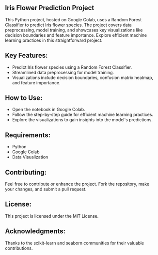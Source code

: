 ## Iris Flower Prediction Project
This Python project, hosted on Google Colab, uses a Random Forest Classifier to predict Iris flower species. The project covers data preprocessing, model training, and showcases key visualizations like decision boundaries and feature importance. Explore efficient machine learning practices in this straightforward project.

## Key Features:
- Predict Iris flower species using a Random Forest Classifier.
- Streamlined data preprocessing for model training.
- Visualizations include decision boundaries, confusion matrix heatmap, and feature importance.

## How to Use:
- Open the notebook in Google Colab.
- Follow the step-by-step guide for efficient machine learning practices.
- Explore the visualizations to gain insights into the model's predictions.


## Requirements:
- Python
- Google Colab
- Data Visualization

## Contributing:
Feel free to contribute or enhance the project. Fork the repository, make your changes, and submit a pull request.

## License:
This project is licensed under the MIT License.

## Acknowledgments:
Thanks to the scikit-learn and seaborn communities for their valuable contributions.
